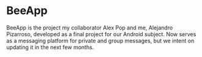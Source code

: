 # BeeApp
BeeApp is the project my collaborator Alex Pop and me, Alejandro Pizarroso, developed as a final project for our Android subject. Now serves as a messaging platform for private and group messages, but we intent on updating it in the next few months.
